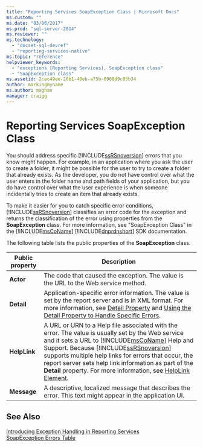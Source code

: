 ```yaml
---
title: "Reporting Services SoapException Class | Microsoft Docs"
ms.custom: ""
ms.date: "03/06/2017"
ms.prod: "sql-server-2014"
ms.reviewer: ""
ms.technology: 
  - "docset-sql-devref"
  - "reporting-services-native"
ms.topic: "reference"
helpviewer_keywords: 
  - "exceptions [Reporting Services], SoapException class"
  - "SoapException class"
ms.assetid: 2cec49ee-20b1-40eb-a75b-0908d9c05b34
author: markingmyname
ms.author: maghan
manager: craigg
---
```

# Reporting Services SoapException Class
  You should address specific [!INCLUDE[ssRSnoversion](../../../includes/ssrsnoversion-md.md)] errors that you know might happen. For example, in an application where you ask the user to create a folder, it might be possible for the user to try to create a folder that already exists. As the developer, you do not have control over what the user enters in the folder name and path fields of your application, but you do have control over what the user experience is when someone incidentally tries to create an item that already exists.  
  
 To make it easier for you to catch specific error conditions, [!INCLUDE[ssRSnoversion](../../../includes/ssrsnoversion-md.md)] classifies an error code for the exception and returns the classification of the error using properties from the **SoapException** class. For more information, see "SoapException Class" in the [!INCLUDE[msCoName](../../../includes/msconame-md.md)] [!INCLUDE[dnprdnshort](../../../includes/dnprdnshort-md.md)] SDK documentation.  
  
 The following table lists the public properties of the **SoapException** class.  
  
|Public property|Description|  
|---------------------|-----------------|  
|**Actor**|The code that caused the exception. The value is the URL to the Web service method.|  
|**Detail**|Application-specific error information. The value is set by the report server and is in XML format. For more information, see [Detail Property](detail-property.md) and [Using the Detail Property to Handle Specific Errors](../best-practices/using-the-detail-property-to-handle-specific-errors.md).|  
|**HelpLink**|A URL or URN to a Help file associated with the error. The value is usually set by the Web service and it sets a URL to [!INCLUDE[msCoName](../../../includes/msconame-md.md)] Help and Support. Because [!INCLUDE[ssRSnoversion](../../../includes/ssrsnoversion-md.md)] supports multiple help links for errors that occur, the report server sets help link information as part of the **Detail** property. For more information, see [HelpLink Element](helplink-element.md).|  
|**Message**|A descriptive, localized message that describes the error. This text might appear in the application UI.|  
  
## See Also  
 [Introducing Exception Handling in Reporting Services](../introducing-exception-handling-in-reporting-services.md)   
 [SoapException Errors Table](soapexception-errors-table.md)  
  
  
